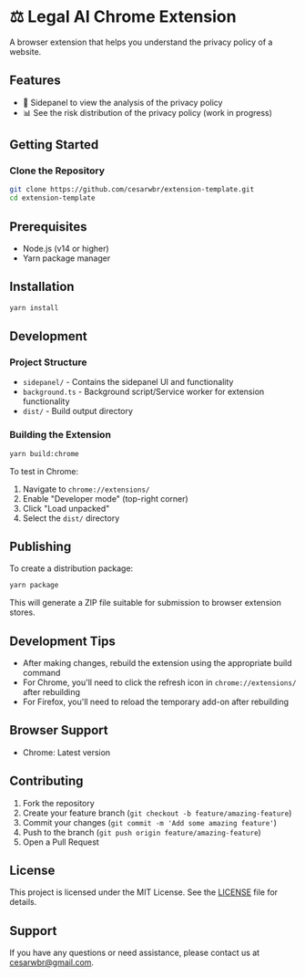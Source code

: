 # ⚖️ Legal AI Chrome Extension

A browser extension that helps you understand the privacy policy of a website.

## Features

- 📄 Sidepanel to view the analysis of the privacy policy
- 📊 See the risk distribution of the privacy policy (work in progress)

## Getting Started

### Clone the Repository

```bash
git clone https://github.com/cesarwbr/extension-template.git
cd extension-template
```

## Prerequisites

- Node.js (v14 or higher)
- Yarn package manager

## Installation

```bash
yarn install
```

## Development

### Project Structure

- `sidepanel/` - Contains the sidepanel UI and functionality
- `background.ts` - Background script/Service worker for extension functionality
- `dist/` - Build output directory

### Building the Extension

```bash
yarn build:chrome
```

To test in Chrome:
1. Navigate to `chrome://extensions/`
2. Enable "Developer mode" (top-right corner)
3. Click "Load unpacked"
4. Select the `dist/` directory

## Publishing

To create a distribution package:

```bash
yarn package
```

This will generate a ZIP file suitable for submission to browser extension stores.

## Development Tips

- After making changes, rebuild the extension using the appropriate build command
- For Chrome, you'll need to click the refresh icon in `chrome://extensions/` after rebuilding
- For Firefox, you'll need to reload the temporary add-on after rebuilding

## Browser Support

- Chrome: Latest version

## Contributing

1. Fork the repository
2. Create your feature branch (`git checkout -b feature/amazing-feature`)
3. Commit your changes (`git commit -m 'Add some amazing feature'`)
4. Push to the branch (`git push origin feature/amazing-feature`)
5. Open a Pull Request

## License

This project is licensed under the MIT License. See the [LICENSE](LICENSE) file for details.

## Support

If you have any questions or need assistance, please contact us at cesarwbr@gmail.com.